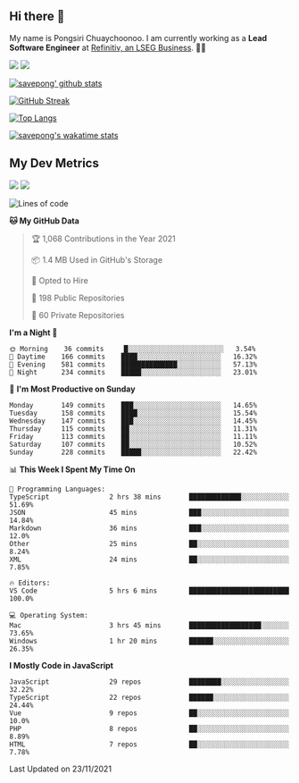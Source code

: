 ## Hi there 👋

My name is Pongsiri Chuaychoonoo. I am currently working as a **Lead Software Engineer** at [Refinitiv, an LSEG Business](https://www.refinitiv.com). 👨‍💻

[<img src="https://img.shields.io/badge/savepong.com-%230077B5.svg?&style=for-the-badge&color=81e6d9" />](https://savepong.com)
[<img src="https://img.shields.io/badge/linkedin-%230077B5.svg?&style=for-the-badge&logo=linkedin&logoColor=white" />](https://www.linkedin.com/in/savepong)

[![savepong' github stats](https://github-readme-stats.vercel.app/api?username=savepong&show_icons=true&count_private=true&theme=gotham&hide_border=true&bg_color=00000000&text_color=768390FF)](https://savepong.com/posts/stats)

[![GitHub Streak](https://github-readme-streak-stats.herokuapp.com?user=savepong&theme=gotham&hide_border=true&background=00000000&dates=768390FF)](https://savepong.com/posts/stats)

[![Top Langs](https://github-readme-stats.vercel.app/api/top-langs/?username=savepong&layout=compact&langs_count=10&theme=gotham&hide_border=true&bg_color=00000000&text_color=768390FF)](https://savepong.com/posts/stats)

[![savepong's wakatime stats](https://github-readme-stats.vercel.app/api/wakatime?username=@savepong&layout=default&theme=gotham&hide_border=true&bg_color=00000000&text_color=768390FF)](https://savepong.com/posts/stats)

## My Dev Metrics

[![](https://komarev.com/ghpvc/?username=savepong&color=blue&label=Profile%20Views)](https://github.com/savepong)
[![](https://img.shields.io/github/followers/savepong?label=GitHub%20Followers)](https://github.com/savepong)

<!--START_SECTION:waka-->
![Lines of code](https://img.shields.io/badge/From%20Hello%20World%20I%27ve%20Written-5.4%20million%20lines%20of%20code-blue)

**🐱 My GitHub Data** 

> 🏆 1,068 Contributions in the Year 2021
 > 
> 📦 1.4 MB Used in GitHub's Storage 
 > 
> 💼 Opted to Hire
 > 
> 📜 198 Public Repositories 
 > 
> 🔑 60 Private Repositories  
 > 
**I'm a Night 🦉** 

```text
🌞 Morning    36 commits     █░░░░░░░░░░░░░░░░░░░░░░░░   3.54% 
🌆 Daytime    166 commits    ████░░░░░░░░░░░░░░░░░░░░░   16.32% 
🌃 Evening    581 commits    ██████████████░░░░░░░░░░░   57.13% 
🌙 Night      234 commits    █████░░░░░░░░░░░░░░░░░░░░   23.01%

```
📅 **I'm Most Productive on Sunday** 

```text
Monday       149 commits    ███░░░░░░░░░░░░░░░░░░░░░░   14.65% 
Tuesday      158 commits    ████░░░░░░░░░░░░░░░░░░░░░   15.54% 
Wednesday    147 commits    ███░░░░░░░░░░░░░░░░░░░░░░   14.45% 
Thursday     115 commits    ██░░░░░░░░░░░░░░░░░░░░░░░   11.31% 
Friday       113 commits    ██░░░░░░░░░░░░░░░░░░░░░░░   11.11% 
Saturday     107 commits    ██░░░░░░░░░░░░░░░░░░░░░░░   10.52% 
Sunday       228 commits    █████░░░░░░░░░░░░░░░░░░░░   22.42%

```


📊 **This Week I Spent My Time On** 

```text
💬 Programming Languages: 
TypeScript               2 hrs 38 mins       █████████████░░░░░░░░░░░░   51.69% 
JSON                     45 mins             ███░░░░░░░░░░░░░░░░░░░░░░   14.84% 
Markdown                 36 mins             ███░░░░░░░░░░░░░░░░░░░░░░   12.0% 
Other                    25 mins             ██░░░░░░░░░░░░░░░░░░░░░░░   8.24% 
XML                      24 mins             ██░░░░░░░░░░░░░░░░░░░░░░░   7.85%

🔥 Editors: 
VS Code                  5 hrs 6 mins        █████████████████████████   100.0%

💻 Operating System: 
Mac                      3 hrs 45 mins       ██████████████████░░░░░░░   73.65% 
Windows                  1 hr 20 mins        ██████░░░░░░░░░░░░░░░░░░░   26.35%

```

**I Mostly Code in JavaScript** 

```text
JavaScript               29 repos            ████████░░░░░░░░░░░░░░░░░   32.22% 
TypeScript               22 repos            ██████░░░░░░░░░░░░░░░░░░░   24.44% 
Vue                      9 repos             ██░░░░░░░░░░░░░░░░░░░░░░░   10.0% 
PHP                      8 repos             ██░░░░░░░░░░░░░░░░░░░░░░░   8.89% 
HTML                     7 repos             ██░░░░░░░░░░░░░░░░░░░░░░░   7.78%

```



 Last Updated on 23/11/2021
<!--END_SECTION:waka-->

<!--
**savepong/savepong** is a ✨ _special_ ✨ repository because its `README.md` (this file) appears on your GitHub profile.

Here are some ideas to get you started:

- 🔭 I’m currently working on WebComponents and TypeScript.
- 🌱 I’m currently learning ...
- 👯 I’m looking to collaborate on ...
- 🤔 I’m looking for help with ...
- 💬 Ask me about ...
- 📫 How to reach me: ...
- 😄 Pronouns: ...
- ⚡ Fun fact: ...
-->
